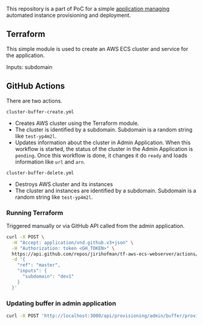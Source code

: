 This repository is a part of PoC for a simple [application managing]([url](https://appmixer-mission-control.vercel.app/provisioning/admin)) automated instance provisioning and deployment.

## Terraform
This simple module is used to create an AWS ECS cluster and service for the application.

Inputs: subdomain

## GitHub Actions
There are two actions.

`cluster-buffer-create.yml`
- Creates AWS cluster using the Terraform module.
- The cluster is identified by a subdomain. Subdomain is a random string like `test-yp4m2l`.
- Updates information about the cluster in Admin Application. When this workflow is started, the status of the cluster in the Admin Application is `pending`. Once this workflow is done, it changes it do `ready` and loads information like `url` and `arn`.

`cluster-buffer-delete.yml`
- Destroys AWS cluster and its instances
- The cluster and instances are identified by a subdomain. Subdomain is a random string like `test-yp4m2l`.

### Running Terraform
Triggered manually or via GitHub API called from the admin application.
```sh
curl -X POST \
  -H "Accept: application/vnd.github.v3+json" \
  -H "Authorization: token <GH_TOKEN>" \
  https://api.github.com/repos/jirihofman/tf-aws-ecs-webserver/actions/workflows/cluster-buffer-create.yml/dispatches \
  -d '{
    "ref": "master",
    "inputs": {
      "subdomain": "dev1"
    }
  }'
```
### Updating buffer in admin application
```sh
curl -X POST 'http://localhost:3000/api/provisioning/admin/buffer/provisioned' -H 'Content-Type: application/json' -d '{"subdomain":"test-f49ih"}'
